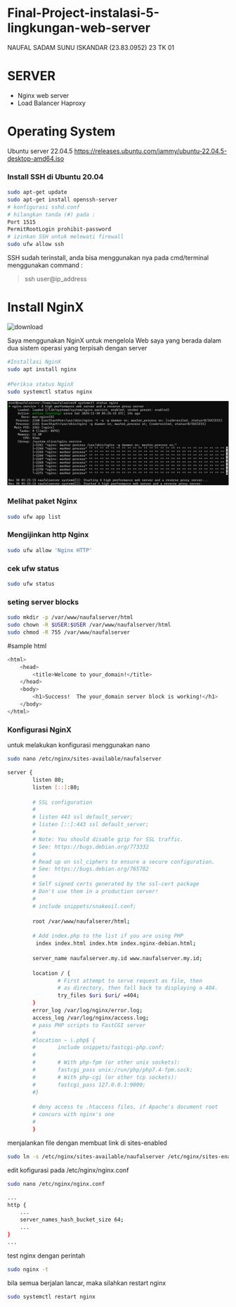 # Final-Project-instalasi-5-lingkungan-web-server
NAUFAL SADAM SUNU ISKANDAR (23.83.0952) 23 TK 01



# SERVER
- Nginx web server
- Load Balancer Haproxy

# Operating System
Ubuntu server 22.04.5 https://releases.ubuntu.com/jammy/ubuntu-22.04.5-desktop-amd64.iso

### Install SSH di Ubuntu 20.04
```bash
sudo apt-get update
sudo apt-get install openssh-server
# konfigurasi sshd.conf
# hilangkan tanda (#) pada :
Port 1515
PermitRootLogin prohibit-password
# izinkan SSH untuk melewati firewall
sudo ufw allow ssh
```
SSH sudah terinstall, anda bisa menggunakan nya pada cmd/terminal
menggunakan command :

> ssh user@ip_address

# Install NginX
![download](https://github.com/dword32bit/SysAdmin/assets/114817148/e3318239-a3a4-449d-bd86-79edc65c4b7f)

Saya menggunakan NginX untuk mengelola Web saya yang berada dalam dua sistem operasi yang terpisah dengan server

```bash
#Installasi NginX
sudo apt install nginx

#Periksa status NginX
sudo systemctl status nginx
```
![download](https://github.com/nopaldev/Final-Project-instalasi-5-lingkungan-web-server/blob/main/status_nginx.png)
### Melihat paket Nginx
```bash
sudo ufw app list
```
### Mengijinkan http Nginx
```bash
sudo ufw allow 'Nginx HTTP'
```
### cek ufw status
```bash
sudo ufw status
```
### seting server blocks
```bash
sudo mkdir -p /var/www/naufalserver/html
sudo chown -R $USER:$USER /var/www/naufalserver/html
sudo chmod -R 755 /var/www/naufalserver
```
#sample html
```bash
<html>
    <head>
        <title>Welcome to your_domain!</title>
    </head>
    <body>
        <h1>Success!  The your_domain server block is working!</h1>
    </body>
</html>
```
### Konfigurasi NginX
untuk melakukan konfigurasi menggunakan nano
```bash
sudo nano /etc/nginx/sites-available/naufalserver
```
```bash
server {
        listen 80;
        listen [::]:80;

        # SSL configuration
        #
        # listen 443 ssl default_server;
        # listen [::]:443 ssl default_server;
        #
        # Note: You should disable gzip for SSL traffic.
        # See: https://bugs.debian.org/773332
        #
        # Read up on ssl_ciphers to ensure a secure configuration.
        # See: https://bugs.debian.org/765782
        #
        # Self signed certs generated by the ssl-cert package
        # Don't use them in a production server!
        #
        # include snippets/snakeoil.conf;

        root /var/www/naufalserer/html;

        # Add index.php to the list if you are using PHP
         index index.html index.htm index.nginx-debian.html;

        server_name naufalserver.my.id www.naufalserver.my.id;

        location / {
                # First attempt to serve request as file, then
                # as directory, then fall back to displaying a 404.
                try_files $uri $uri/ =404;
        }
        error_log /var/log/nginx/error.log;
        access_log /var/log/nginx/access.log;
        # pass PHP scripts to FastCGI server
        #
        #location ~ \.php$ {
        #       include snippets/fastcgi-php.conf;
        #
        #       # With php-fpm (or other unix sockets):
        #       fastcgi_pass unix:/run/php/php7.4-fpm.sock;
        #       # With php-cgi (or other tcp sockets):
        #       fastcgi_pass 127.0.0.1:9000;
        #}

        # deny access to .htaccess files, if Apache's document root
        # concurs with nginx's one
        #
        }

```
menjalankan file dengan membuat link di sites-enabled
```bash
sudo ln -s /etc/nginx/sites-available/naufalserver /etc/nginx/sites-enabled/
```
edit kofigurasi pada /etc/nginx/nginx.conf
```bash
sudo nano /etc/nginx/nginx.conf
```
```bash
...
http {
    ...
    server_names_hash_bucket_size 64;
    ...
}
...
```
test nginx dengan perintah
```bash
sudo nginx -t
```
bila semua berjalan lancar, maka silahkan restart nginx
```bash
sudo systemctl restart nginx
```
